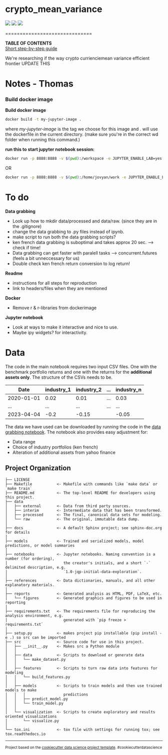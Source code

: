 # crypto_mean_variance
[![](https://img.shields.io/badge/go_to-course_homepage-blue)](https://github.com/ipozdeev/it-skills-for-research)
[![](https://img.shields.io/badge/go_to-data_grabbing_notebook-yellow)](src/data/GDLC_data.ipynb)
[![](https://img.shields.io/badge/go_to-main_notebook-green)](notebooks/MAIN.ipynb)

==============================

**TABLE OF CONTENTS** \
[Short step-by-step guide](#build-docker-image)




We're researching if the way crypto currienciemean variance efficient frontier
UPDATE THIS

# Notes - Thomas
### Build docker image

**Build docker image**
```bash
docker build -t my-jupyter-image .
```
where *my-jupyter-image* is the tag we choose for this image and . will use the dockerfile in the current directory. (make sure you're in the correct wd folder when running this command.)


**run this to start jupyter notebook session:**
```bash
docker run -p 8888:8888 -v $(pwd):/workspace -e JUPYTER_ENABLE_LAB=yes -w /workspace -e JUPYTER_TOKEN='' my-jupyter-image
```

OR

```bash
docker run -p 8888:8888 -v $(pwd):/home/jovyan/work -e JUPYTER_ENABLE_LAB=yes my-jupyter-image
```

# To do
**Data grabbing**
* Look up how to mkdir data/processed and data/raw. (since they are in the .gitignore)
* change the data grabbing to .py files instead of ipynb.
* make script to run both the data grabbing scripts?
* ken french data grabbing is suboptimal and takes approx 20 sec. --> check if time!
 * Data grabbing can get faster with paralell tasks --> concurrent.futures (feels a bit unneccessary for us)
* Double check ken french return conversion to log return!


**Readme**
* instructions for all steps for reproduction
* link to headers/files when they are mentioned

**Docker**
* Remove r & r-libraries from dockerimage

**Jupyter notebook**
* Look at ways to make it interactive and nice to use. 
 * Maybe ipy widgets? for interactivity. 

# Data
The code in the main notebook requires two input CSV files. One with the benchmark portfolio returns and one with the returns for the **additional assets only**. 
The structure of the CSVs needs to be.

| Date       | industry_1 | industry_2 | ... | industry_n |
|------------|------------|------------|-----|------------|
| 2020-01-01 | 0.02       | 0.01       | ... | 0.03       |
| ...        | ...        | ...        | ... | ...        |
| 2023-04-04 | -0.2       | -0.15      |     | -0.05      |

The data we have used can be downloaded by running the code in the [data grabbing notebook](src/data/GDLC_data.ipynb). The notebook also provides easy adjustment for:
* Data range
* Choice of industry portfolios (ken french)
* Alteration of additional assets from yahoo finance




Project Organization
------------

    ├── LICENSE
    ├── Makefile           <- Makefile with commands like `make data` or `make train`
    ├── README.md          <- The top-level README for developers using this project.
    ├── data
    │   ├── external       <- Data from third party sources.
    │   ├── interim        <- Intermediate data that has been transformed.
    │   ├── processed      <- The final, canonical data sets for modeling.
    │   └── raw            <- The original, immutable data dump.
    │
    ├── docs               <- A default Sphinx project; see sphinx-doc.org for details
    │
    ├── models             <- Trained and serialized models, model predictions, or model summaries
    │
    ├── notebooks          <- Jupyter notebooks. Naming convention is a number (for ordering),
    │                         the creator's initials, and a short `-` delimited description, e.g.
    │                         `1.0-jqp-initial-data-exploration`.
    │
    ├── references         <- Data dictionaries, manuals, and all other explanatory materials.
    │
    ├── reports            <- Generated analysis as HTML, PDF, LaTeX, etc.
    │   └── figures        <- Generated graphics and figures to be used in reporting
    │
    ├── requirements.txt   <- The requirements file for reproducing the analysis environment, e.g.
    │                         generated with `pip freeze > requirements.txt`
    │
    ├── setup.py           <- makes project pip installable (pip install -e .) so src can be imported
    ├── src                <- Source code for use in this project.
    │   ├── __init__.py    <- Makes src a Python module
    │   │
    │   ├── data           <- Scripts to download or generate data
    │   │   └── make_dataset.py
    │   │
    │   ├── features       <- Scripts to turn raw data into features for modeling
    │   │   └── build_features.py
    │   │
    │   ├── models         <- Scripts to train models and then use trained models to make
    │   │   │                 predictions
    │   │   ├── predict_model.py
    │   │   └── train_model.py
    │   │
    │   └── visualization  <- Scripts to create exploratory and results oriented visualizations
    │       └── visualize.py
    │
    └── tox.ini            <- tox file with settings for running tox; see tox.readthedocs.io


--------


<p><small>Project based on the <a target="_blank" href="https://drivendata.github.io/cookiecutter-data-science/">cookiecutter data science project template</a>. #cookiecutterdatascience</small></p>


